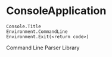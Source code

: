 # ConsoleApplication

```
Console.Title
Environment.CommandLine
Environment.Exit(<return code>)
```

Command Line Parser Library
